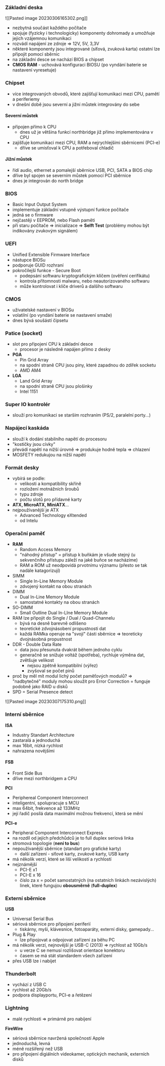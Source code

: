 ### Základní deska 

![[Pasted image 20230306165302.png]]

- nezbytná součást každého počítače
- spojuje (fyzicky i technologicky) komponenty dohromady a umožňuje jejich vzájemnou komunikaci
- rozvádí napájení ze zdroje => 12V, 5V, 3,3V
- některé komponenty jsou integrované (síťová, zvuková karta) ostatní lze připojit pomocí sběrnic
- na základní desce se nachází BIOS a chipset
- **CMOS RAM** - uchovává konfiguraci BIOSU (po vyndání baterie se nastavení vyresetuje)

### Chipset

- více integrovaných obvodů, které zajišťují komunikaci mezi CPU, pamětí a periferiemy
- v dnešní době jsou severní a jižní můstek integrovány do sebe

#### Severní můstek

- připojen přímo k CPU
	- dnes už je většina funkcí northbridge již přímo implementována v CPU 
- zajišťuje komunikaci mezi CPU, RAM a nejrychlejšími sběrnicemi (PCI-e)
	- dříve se umisťoval k CPU a potřeboval chladič 

#### Jižní můstek

- řídí audio, ethernet a pomalejší sběrnice USB, PCI, SATA a BIOS chip
- dříve byl spojen se severním můstek pomocí PCI sběrnice
- dnes je integrován do north bridge 

### BIOS

- Basic Input Output System
- implementuje základní vstupně výstupní funkce počítače
- jedná se o firmware
- nejčastěji v EEPROM, nebo Flash paměti
- při staru počítače => inicializace => **Selft Test** (problémy mohou být indikovány zvukovým signálem)

### UEFI

- Unified Extensible Firmware Interface
- nástupce BIOSu
- podporuje GUID rozhraní
- pokročilejší funkce - Secure Boot
	- podepsání softwaru kryptografickým klíčem (ověření cerifikátu)
	- kontrola přítomnosti malwaru, nebo neautorizovaného softwaru
	- může kontrolovat i klíče driverů a dalšího softwaru

### CMOS

- uživatelské nastavení v BIOSu
- volatilní (po vyndání baterie se nastavení smaže) 
- dnes bývá soušástí čipsetu

### Patice (socket)

- slot pro připojení CPU k základní desce
	- procesor je následně napájen přímo z desky
- **PGA**
	- Pin Grid Array
	- na spodní straně CPU jsou piny, které zapadnou do zdířek socketu
	- AMD AM4
- **LGA**
	- Land Grid Array
	- na spodní straně CPU jsou plošinky
	- Intel 1151

### Super IO kontrolér

- slouží pro komunikaci se starším rozhraním (PS/2, paralelní porty...)

### Napájecí kaskáda

- slouží k dodání stabilního napětí do procesoru
- "kostičky jsou cívky"
- převádí napětí na nižší úrovně => produkuje hodně tepla => chlazení
- MOSFETY redukujou na nižší napětí

### Formát desky

- vybírá se podle:
	- velikosti a kompatibility skříně
	- rozložení motnážních šroubů
	- typu zdroje
	- počtu slotů pro přídavné karty
- **ATX, MicroATX, MiniATX**...
- nejpoužívanější je ATX
	- Advanced Technology eXtended
	- od Intelu

### Operační paměť

- **RAM**
	- Random Access Memory
	- "náhodný přístup" =  přístup k buňkám je všude stejný (u sekvenčního přístupu záleží na jaké buňce se nacházíme)
	- RAM a ROM už neodpovídá prvotnímu významu (přesto se tak nadále katagorizují)
- SIMM
	- Single In-Line Memory Module
	- zdvojený kontakt na obou stranách
- DIMM
	- Dual In-Line Memory Module
	- samostatné kontakty na obou stranách
- SO-DIMM
	- Small Outline Dual In-LIne Memory Module
- RAM lze připojit do Single / Dual / Quad-Channelu
	- bývá na desně barevně odlišeno
	- teoretické zdvojnásobení propustnosti dat 
	- každá RAMka operuje na "svojí" části sběrnice => teoreticky dvojnásobná propustnost
- DDR - Double Data Rate
	- data jsou přesunuta dvakrát během jednoho cyklu
	- generačně se snižuje voltáž (spotřeba), rychluje výměna dat, zvětšuje velikost
		- nejsou zpětně kompatibilní (výřez)
		- zvyšoval se počet pinů
- proč by měl mít modul lichý počet paměťových modulů? => "nadbytečné" moduly mohou sloužit pro Error Correction = funguje podobně jako RAID u disků
- SPD = Serial Presence detect

![[Pasted image 20230307175310.png]]

### Interní sběrnice

**ISA**

- Industry Standart Architecture
- zastaralá a jednoduchá
- max 16bit, nízká rychlost
- nahrazena novějšími

#### FSB

- Front Side Bus
- dříve mezi northbridgem a CPU

**PCI**

- Periphereal Component Interconnect
- inteligentní, spolupracuje s MCU
- max 64bit, frekvence až 133MHz
- její řadič posílá data maximální možnou frekvencí, která se mění

**PCI-e**

- Peripheral Component Interconnect Express
- na rozdíl od jejích předchůdců je to full duplex seriová linka 
- stromová topologie (**není to bus**)
- nepoužívanější sběrnice (standart pro grafické karty)
	- další zařízení - síťové karty, zvukové karty, USB karty
- má několik verzí, které se liší velikostí a rychlostí
- nejznámější
	- PCI-E x1
	- PCI-E x 16
	- číslo za x = počet samostatných (na ostatních linkách nezávislých) linek, které fungujou **obousměrně** (**full-duplex**) 

### Externí sběrnice

**USB**

- Universal Serial Bus
- sériová sběrnice pro připojení periferií
	- tiskárny, myši, klávesnice, fotoaparáty, externí disky, gamepady...
- Plug & Play
	- lze připojovat a odpojovat zařízení za běhu PC
- má několik verzí, nejnovější je USB-C (2013) => rychlost až 10Gb/s
	- u verze C se nemusí rozlišovat orientace konektoru
	- časem se má stát standardem všech zařízení
- přes USB lze i nabíjet

### Thunderbolt

- vychází z USB C
- rychlost až 20Gb/s
- podpora displayportu, PCI-e a řetězení

### Lightning

- malé rychlosti => primárně pro nabíjení

**FireWire**

- sériová sběrnice navržená společností Apple
- jednoduchá, levná
- méně rozšířený než USB
- pro připojení digiálních videokamer, optických mechanik, externích disků

